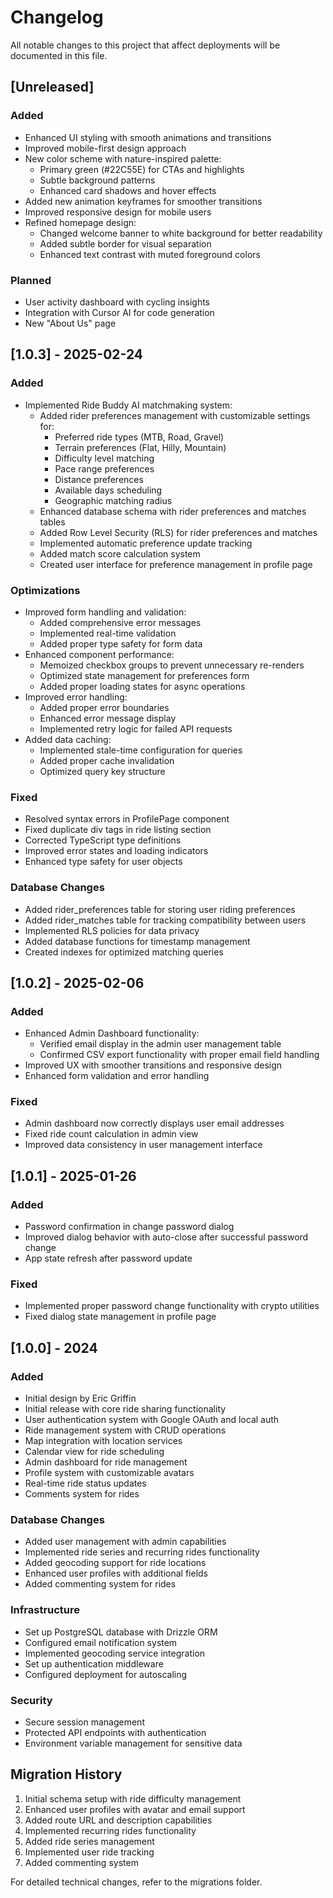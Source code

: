 # Changelog

All notable changes to this project that affect deployments will be documented in this file.

## [Unreleased]
### Added
- Enhanced UI styling with smooth animations and transitions
- Improved mobile-first design approach
- New color scheme with nature-inspired palette:
  - Primary green (#22C55E) for CTAs and highlights
  - Subtle background patterns
  - Enhanced card shadows and hover effects
- Added new animation keyframes for smoother transitions
- Improved responsive design for mobile users
- Refined homepage design:
  - Changed welcome banner to white background for better readability
  - Added subtle border for visual separation
  - Enhanced text contrast with muted foreground colors

### Planned
- User activity dashboard with cycling insights
- Integration with Cursor AI for code generation
- New "About Us" page

## [1.0.3] - 2025-02-24
### Added
- Implemented Ride Buddy AI matchmaking system:
  - Added rider preferences management with customizable settings for:
    - Preferred ride types (MTB, Road, Gravel)
    - Terrain preferences (Flat, Hilly, Mountain)
    - Difficulty level matching
    - Pace range preferences
    - Distance preferences
    - Available days scheduling
    - Geographic matching radius
  - Enhanced database schema with rider preferences and matches tables
  - Added Row Level Security (RLS) for rider preferences and matches
  - Implemented automatic preference update tracking
  - Added match score calculation system
  - Created user interface for preference management in profile page

### Optimizations
- Improved form handling and validation:
  - Added comprehensive error messages
  - Implemented real-time validation
  - Added proper type safety for form data
- Enhanced component performance:
  - Memoized checkbox groups to prevent unnecessary re-renders
  - Optimized state management for preferences form
  - Added proper loading states for async operations
- Improved error handling:
  - Added proper error boundaries
  - Enhanced error message display
  - Implemented retry logic for failed API requests
- Added data caching:
  - Implemented stale-time configuration for queries
  - Added proper cache invalidation
  - Optimized query key structure

### Fixed
- Resolved syntax errors in ProfilePage component
- Fixed duplicate div tags in ride listing section
- Corrected TypeScript type definitions
- Improved error states and loading indicators
- Enhanced type safety for user objects

### Database Changes
- Added rider_preferences table for storing user riding preferences
- Added rider_matches table for tracking compatibility between users
- Implemented RLS policies for data privacy
- Added database functions for timestamp management
- Created indexes for optimized matching queries

## [1.0.2] - 2025-02-06
### Added
- Enhanced Admin Dashboard functionality:
  - Verified email display in the admin user management table
  - Confirmed CSV export functionality with proper email field handling
- Improved UX with smoother transitions and responsive design
- Enhanced form validation and error handling

### Fixed
- Admin dashboard now correctly displays user email addresses
- Fixed ride count calculation in admin view
- Improved data consistency in user management interface

## [1.0.1] - 2025-01-26
### Added
- Password confirmation in change password dialog
- Improved dialog behavior with auto-close after successful password change
- App state refresh after password update

### Fixed
- Implemented proper password change functionality with crypto utilities
- Fixed dialog state management in profile page

## [1.0.0] - 2024
### Added
- Initial design by Eric Griffin
- Initial release with core ride sharing functionality
- User authentication system with Google OAuth and local auth
- Ride management system with CRUD operations
- Map integration with location services
- Calendar view for ride scheduling
- Admin dashboard for ride management
- Profile system with customizable avatars
- Real-time ride status updates
- Comments system for rides

### Database Changes
- Added user management with admin capabilities
- Implemented ride series and recurring rides functionality
- Added geocoding support for ride locations
- Enhanced user profiles with additional fields
- Added commenting system for rides

### Infrastructure
- Set up PostgreSQL database with Drizzle ORM
- Configured email notification system
- Implemented geocoding service integration
- Set up authentication middleware
- Configured deployment for autoscaling

### Security
- Secure session management
- Protected API endpoints with authentication
- Environment variable management for sensitive data

## Migration History
1. Initial schema setup with ride difficulty management
2. Enhanced user profiles with avatar and email support
3. Added route URL and description capabilities
4. Implemented recurring rides functionality
5. Added ride series management
6. Implemented user ride tracking
7. Added commenting system

For detailed technical changes, refer to the migrations folder.